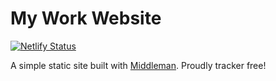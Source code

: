 # My Work Website

[![Netlify Status](https://api.netlify.com/api/v1/badges/1aa5b9fd-3a43-4df3-a662-c988410f1231/deploy-status)](https://app.netlify.com/sites/danhalliday/deploys)

A simple static site built with [Middleman](https://middlemanapp.com). Proudly tracker free!
